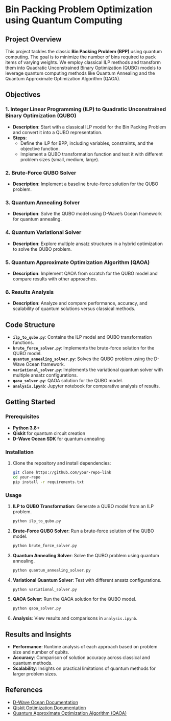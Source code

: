 # Bin Packing Problem Optimization using Quantum Computing

## Project Overview

This project tackles the classic **Bin Packing Problem (BPP)** using quantum computing. The goal is to minimize the number of bins required to pack items of varying weights. We employ classical ILP methods and transform them into Quadratic Unconstrained Binary Optimization (QUBO) models to leverage quantum computing methods like Quantum Annealing and the Quantum Approximate Optimization Algorithm (QAOA).

## Objectives

### 1. Integer Linear Programming (ILP) to Quadratic Unconstrained Binary Optimization (QUBO)
- **Description**: Start with a classical ILP model for the Bin Packing Problem and convert it into a QUBO representation.
- **Steps**:
  - Define the ILP for BPP, including variables, constraints, and the objective function.
  - Implement a QUBO transformation function and test it with different problem sizes (small, medium, large).

### 2. Brute-Force QUBO Solver
- **Description**: Implement a baseline brute-force solution for the QUBO problem.

### 3. Quantum Annealing Solver
- **Description**: Solve the QUBO model using D-Wave’s Ocean framework for quantum annealing.

### 4. Quantum Variational Solver
- **Description**: Explore multiple ansatz structures in a hybrid optimization to solve the QUBO problem.

### 5. Quantum Approximate Optimization Algorithm (QAOA)
- **Description**: Implement QAOA from scratch for the QUBO model and compare results with other approaches.

### 6. Results Analysis
- **Description**: Analyze and compare performance, accuracy, and scalability of quantum solutions versus classical methods.

## Code Structure

- **`ilp_to_qubo.py`**: Contains the ILP model and QUBO transformation functions.
- **`brute_force_solver.py`**: Implements the brute-force solution for the QUBO model.
- **`quantum_annealing_solver.py`**: Solves the QUBO problem using the D-Wave Ocean framework.
- **`variational_solver.py`**: Implements the variational quantum solver with multiple ansatz configurations.
- **`qaoa_solver.py`**: QAOA solution for the QUBO model.
- **`analysis.ipynb`**: Jupyter notebook for comparative analysis of results.

## Getting Started

### Prerequisites

- **Python 3.8+**
- **Qiskit** for quantum circuit creation
- **D-Wave Ocean SDK** for quantum annealing

### Installation

1. Clone the repository and install dependencies:

    ```bash
    git clone https://github.com/your-repo-link
    cd your-repo
    pip install -r requirements.txt
    ```

### Usage

1. **ILP to QUBO Transformation**: Generate a QUBO model from an ILP problem.

    ```bash
    python ilp_to_qubo.py
    ```

2. **Brute-Force QUBO Solver**: Run a brute-force solution of the QUBO model.

    ```bash
    python brute_force_solver.py
    ```

3. **Quantum Annealing Solver**: Solve the QUBO problem using quantum annealing.

    ```bash
    python quantum_annealing_solver.py
    ```

4. **Variational Quantum Solver**: Test with different ansatz configurations.

    ```bash
    python variational_solver.py
    ```

5. **QAOA Solver**: Run the QAOA solution for the QUBO model.

    ```bash
    python qaoa_solver.py
    ```

6. **Analysis**: View results and comparisons in `analysis.ipynb`.

## Results and Insights

- **Performance**: Runtime analysis of each approach based on problem size and number of qubits.
- **Accuracy**: Comparison of solution accuracy across classical and quantum methods.
- **Scalability**: Insights on practical limitations of quantum methods for larger problem sizes.

## References

- [D-Wave Ocean Documentation](https://docs.ocean.dwavesys.com/en/stable/)
- [Qiskit Optimization Documentation](https://qiskit.org/documentation/optimization/)
- [Quantum Approximate Optimization Algorithm (QAOA)](https://arxiv.org/abs/1411.4028)
